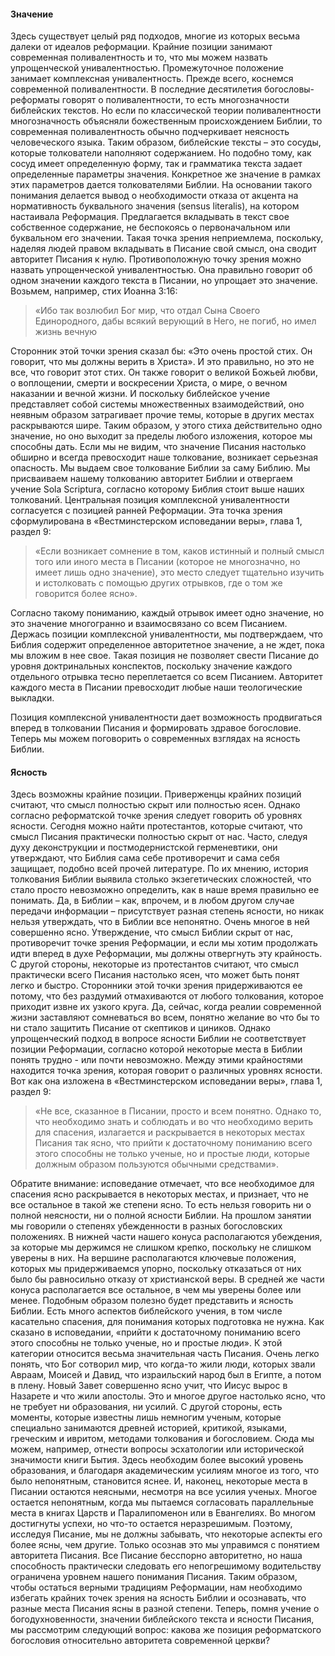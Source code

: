 #### Значение

Здесь существует целый ряд подходов, многие из которых весьма далеки от идеалов реформации. Крайние позиции занимают современная поливалентность и то, что мы можем назвать упрощенческой унивалентностью. Промежуточное положение занимает комплексная унивалентность. Прежде всего, коснемся современной поливалентности.
В последние десятилетия богословы-реформаты говорят о поливалентности, то есть многозначности библейских текстов. Но если по классической теории поливалентности многозначность объясняли божественным происхождением Библии, то современная поливалентность обычно подчеркивает неясность человеческого языка.
Таким образом, библейские тексты – это сосуды, которые толкователи наполняют содержанием. Но подобно тому, как сосуд имеет определенную форму, так и грамматика текста задает определенные параметры значения. Конкретное же значение в рамках этих параметров дается толкователями Библии. На основании такого понимания делается вывод о необходимости отказа от акцента на нормативность буквального значения (sensus literalis), на котором настаивала Реформация.
Предлагается вкладывать в текст свое собственное содержание, не беспокоясь о первоначальном или буквальном его значении. Такая точка зрения неприемлема, поскольку, наделяя людей правом вкладывать в Писание свой смысл, она сводит авторитет Писания к нулю.
Противоположную точку зрения можно назвать упрощенческой унивалентностью. Она правильно говорит об одном значении каждого текста в Писании, но упрощает это значение. Возьмем, например, стих Иоанна 3:16:

>  «Ибо так возлюбил Бог мир, что отдал Сына Своего Единородного, дабы всякий верующий в Него, не погиб, но имел жизнь вечную

Сторонник этой точки зрения сказал бы: «Это очень простой стих. Он говорит, что мы должны верить в Христа».
И это правильно, но это не все, что говорит этот стих. Он также говорит о великой Божьей любви, о воплощении, смерти и воскресении Христа, о мире, о вечном наказании и вечной жизни.
И поскольку библейское учение представляет собой системы множественных взаимодействий, оно неявным образом затрагивает прочие темы, которые в других местах раскрываются шире. Таким образом, у этого стиха действительно одно значение, но оно выходит за пределы любого изложения, которое мы способны дать. Если мы не видим, что значение Писания настолько обширно и всегда превосходит наше толкование, возникает серьезная опасность. Мы выдаем свое толкование Библии за саму Библию. Мы присваиваем нашему толкованию авторитет Библии и отвергаем учение Sola Scriptura, согласно которому Библия стоит выше наших толкований.
Центральная позиция комплексной унивалентности согласуется с позицией ранней Реформации. Эта точка зрения сформулирована в «Вестминстерском исповедании веры», глава 1, раздел 9:

> «Если возникает сомнение в том, каков истинный и полный смысл того или иного места в Писании (которое не многозначно, но имеет лишь одно значение), это место следует тщательно изучить и истолковать с помощью других отрывков, где о том же говорится более ясно».

Согласно такому пониманию, каждый отрывок имеет одно значение, но это значение многогранно и взаимосвязано со всем Писанием. Держась позиции комплексной унивалентности, мы подтверждаем, что Библия содержит определенное авторитетное значение, а не ждет, пока мы вложим в нее свое. Такая позиция не позволяет свести Писание до уровня доктринальных конспектов, поскольку значение каждого отдельного отрывка тесно переплетается со всем Писанием. Авторитет каждого места в Писании превосходит любые наши теологические выкладки.

Позиция комплексной унивалентности дает возможность продвигаться вперед в толковании Писания и формировать здравое богословие.
Теперь мы можем поговорить о современных взглядах на ясность Библии.

#### Ясность

Здесь возможны крайние позиции. Приверженцы крайних позиций считают, что смысл полностью скрыт или полностью ясен. Однако согласно реформатской точке зрения следует говорить об уровнях ясности.
Сегодня можно найти протестантов, которые считают, что смысл Писания практически полностью скрыт от нас. Часто, следуя духу деконструкции и постмодернистской герменевтики, они утверждают, что Библия сама себе противоречит и сама себя защищает, подобно всей прочей литературе. По их мнению, история толкования Библии выявила столько экзегетических сложностей, что стало просто невозможно определить, как в наше время правильно ее понимать.
Да, в Библии – как, впрочем, и в любом другом случае передачи информации – присутствует разная степень ясности, но никак нельзя утверждать, что в Библии все непонятно. Очень многое в ней совершенно ясно. Утверждение, что смысл Библии скрыт от нас, противоречит точке зрения Реформации, и если мы хотим продолжать идти вперед в духе Реформации, мы должны отвергнуть эту крайность.
С другой стороны, некоторые из протестантов считают, что смысл практически всего Писания настолько ясен, что может быть понят легко и быстро. Сторонники этой точки зрения придерживаются ее потому, что без раздумий отмахиваются от любого толкования, которое приходит извне их узкого круга. Да, сейчас, когда реалии современной жизни заставляют сомневаться во всем, понятно желание во что бы то ни стало защитить Писание от скептиков и циников. Однако упрощенческий подход в вопросе ясности Библии не соответствует позиции Реформации, согласно которой некоторые места в Библии понять трудно - или почти невозможно.
Между этими крайностями находится точка зрения, которая говорит о различных уровнях ясности. Вот как она изложена в «Вестминстерском исповедании веры», глава 1, раздел 9:

> «Не все, сказанное в Писании, просто и всем понятно. Однако то, что необходимо знать и соблюдать и во что необходимо верить для спасения, излагается и раскрывается в некоторых местах Писания так ясно, что прийти к достаточному пониманию всего этого способны не только ученые, но и простые люди, которые должным образом пользуются обычными средствами». 

Обратите внимание: исповедание отмечает, что все необходимое для спасения ясно раскрывается в некоторых местах, и признает, что не все остальное в такой же степени ясно. То есть нельзя говорить ни о полной неясности, ни о полной ясности Библии. На прошлом занятии мы говорили о степенях убежденности в разных богословских положениях. В нижней части нашего конуса располагаются убеждения, за которые мы держимся не слишком крепко, поскольку не слишком уверены в них. На вершине располагаются ключевые положения, которых мы придерживаемся упорно, поскольку отказаться от них было бы равносильно отказу от христианской веры. В средней же части конуса располагается все остальное, в чем мы уверены более или менее.
Подобным образом полезно будет представить и ясность Библии. Есть много аспектов библейского учения, в том числе касательно спасения, для понимания которых подготовка не нужна. Как сказано в исповедании, «прийти к достаточному пониманию всего этого способны не только ученые, но и простые люди». К этой категории относится весьма значительная часть Писания. Очень легко понять, что Бог сотворил мир, что когда-то жили люди, которых звали Авраам, Моисей и Давид, что израильский народ был в Египте, а потом в плену. Новый Завет совершенно ясно учит, что Иисус вырос в Назарете и что жили апостолы. Это и многое другое настолько ясно, что не требует ни образования, ни усилий.
С другой стороны, есть моменты, которые известны лишь немногим ученым, которые специально занимаются древней историей, критикой, языками, греческим и ивритом, методами толкования и богословием. Сюда мы можем, например, отнести вопросы эсхатологии или исторической значимости книги Бытия. Здесь необходим более высокий уровень образования, и благодаря академическим усилиям многое из того, что было непонятным, становится яснее.
И, наконец, некоторые места в Писании остаются неясными, несмотря на все усилия ученых. Многое остается непонятным, когда мы пытаемся согласовать параллельные места в книгах Царств и Паралипоменон или в Евангелиях. Во многом достигнуты успехи, но что-то остается неразрешимым.
Поэтому, исследуя Писание, мы не должны забывать, что некоторые аспекты его более ясны, чем другие. Только осознав это мы управимся с понятием авторитета Писания. Все Писание бесспорно авторитетно, но наша способность практически следовать его непогрешимому водительству ограничена уровнем нашего понимания Писания.
Таким образом, чтобы остаться верными традициям Реформации, нам необходимо избегать крайних точек зрения на ясность Библии и осознавать, что разные места Писания ясны в разной степени.
Теперь, помня учение о богодухновенности, значении библейского текста и ясности Писания, мы рассмотрим следующий вопрос: какова же позиция реформатского богословия относительно авторитета современной церкви?
